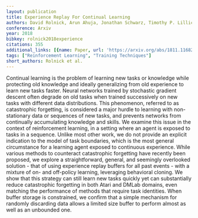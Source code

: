 ```yaml
---
layout: publication
title: Experience Replay For Continual Learning
authors: David Rolnick, Arun Ahuja, Jonathan Schwarz, Timothy P. Lillicrap, Greg Wayne
conference: Arxiv
year: 2018
bibkey: rolnick2018experience
citations: 355
additional_links: [{name: Paper, url: 'https://arxiv.org/abs/1811.11682'}]
tags: ["Reinforcement Learning", "Training Techniques"]
short_authors: Rolnick et al.
---
```

Continual learning is the problem of learning new tasks or knowledge while
protecting old knowledge and ideally generalizing from old experience to learn
new tasks faster. Neural networks trained by stochastic gradient descent often
degrade on old tasks when trained successively on new tasks with different data
distributions. This phenomenon, referred to as catastrophic forgetting, is
considered a major hurdle to learning with non-stationary data or sequences of
new tasks, and prevents networks from continually accumulating knowledge and
skills. We examine this issue in the context of reinforcement learning, in a
setting where an agent is exposed to tasks in a sequence. Unlike most other
work, we do not provide an explicit indication to the model of task boundaries,
which is the most general circumstance for a learning agent exposed to
continuous experience. While various methods to counteract catastrophic
forgetting have recently been proposed, we explore a straightforward, general,
and seemingly overlooked solution - that of using experience replay buffers for
all past events - with a mixture of on- and off-policy learning, leveraging
behavioral cloning. We show that this strategy can still learn new tasks
quickly yet can substantially reduce catastrophic forgetting in both Atari and
DMLab domains, even matching the performance of methods that require task
identities. When buffer storage is constrained, we confirm that a simple
mechanism for randomly discarding data allows a limited size buffer to perform
almost as well as an unbounded one.